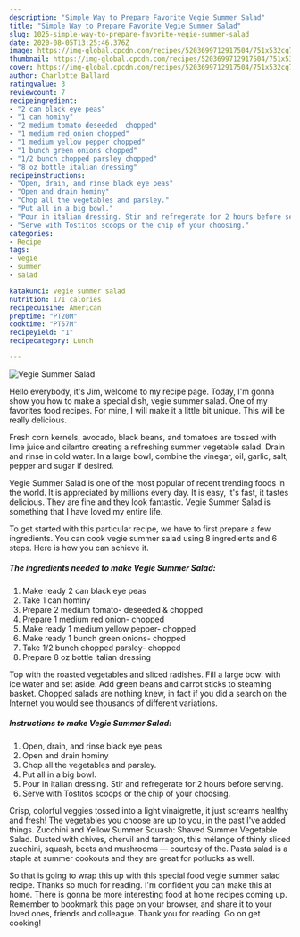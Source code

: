 ```yaml
---
description: "Simple Way to Prepare Favorite Vegie Summer Salad"
title: "Simple Way to Prepare Favorite Vegie Summer Salad"
slug: 1025-simple-way-to-prepare-favorite-vegie-summer-salad
date: 2020-08-05T13:25:46.376Z
image: https://img-global.cpcdn.com/recipes/5203699712917504/751x532cq70/vegie-summer-salad-recipe-main-photo.jpg
thumbnail: https://img-global.cpcdn.com/recipes/5203699712917504/751x532cq70/vegie-summer-salad-recipe-main-photo.jpg
cover: https://img-global.cpcdn.com/recipes/5203699712917504/751x532cq70/vegie-summer-salad-recipe-main-photo.jpg
author: Charlotte Ballard
ratingvalue: 3
reviewcount: 7
recipeingredient:
- "2 can black eye peas"
- "1 can hominy"
- "2 medium tomato deseeded  chopped"
- "1 medium red onion chopped"
- "1 medium yellow pepper chopped"
- "1 bunch green onions chopped"
- "1/2 bunch chopped parsley chopped"
- "8 oz bottle italian dressing"
recipeinstructions:
- "Open, drain, and rinse black eye peas"
- "Open and drain hominy"
- "Chop all the vegetables and parsley."
- "Put all in a big bowl."
- "Pour in italian dressing. Stir and refregerate for 2 hours before serving."
- "Serve with Tostitos scoops or the chip of your choosing."
categories:
- Recipe
tags:
- vegie
- summer
- salad

katakunci: vegie summer salad 
nutrition: 171 calories
recipecuisine: American
preptime: "PT20M"
cooktime: "PT57M"
recipeyield: "1"
recipecategory: Lunch

---
```



![Vegie Summer Salad](https://img-global.cpcdn.com/recipes/5203699712917504/751x532cq70/vegie-summer-salad-recipe-main-photo.jpg)

Hello everybody, it's Jim, welcome to my recipe page. Today, I'm gonna show you how to make a special dish, vegie summer salad. One of my favorites food recipes. For mine, I will make it a little bit unique. This will be really delicious.

Fresh corn kernels, avocado, black beans, and tomatoes are tossed with lime juice and cilantro creating a refreshing summer vegetable salad. Drain and rinse in cold water. In a large bowl, combine the vinegar, oil, garlic, salt, pepper and sugar if desired.

Vegie Summer Salad is one of the most popular of recent trending foods in the world. It is appreciated by millions every day. It is easy, it's fast, it tastes delicious. They are fine and they look fantastic. Vegie Summer Salad is something that I have loved my entire life.


To get started with this particular recipe, we have to first prepare a few ingredients. You can cook vegie summer salad using 8 ingredients and 6 steps. Here is how you can achieve it.

<!--inarticleads1-->

##### The ingredients needed to make Vegie Summer Salad:

1. Make ready 2 can black eye peas
1. Take 1 can hominy
1. Prepare 2 medium tomato- deseeded &amp; chopped
1. Prepare 1 medium red onion- chopped
1. Make ready 1 medium yellow pepper- chopped
1. Make ready 1 bunch green onions- chopped
1. Take 1/2 bunch chopped parsley- chopped
1. Prepare 8 oz bottle italian dressing


Top with the roasted vegetables and sliced radishes. Fill a large bowl with ice water and set aside. Add green beans and carrot sticks to steaming basket. Chopped salads are nothing knew, in fact if you did a search on the Internet you would see thousands of different variations. 

<!--inarticleads2-->

##### Instructions to make Vegie Summer Salad:

1. Open, drain, and rinse black eye peas
1. Open and drain hominy
1. Chop all the vegetables and parsley.
1. Put all in a big bowl.
1. Pour in italian dressing. Stir and refregerate for 2 hours before serving.
1. Serve with Tostitos scoops or the chip of your choosing.


Crisp, colorful veggies tossed into a light vinaigrette, it just screams healthy and fresh! The vegetables you choose are up to you, in the past I&#39;ve added things. Zucchini and Yellow Summer Squash: Shaved Summer Vegetable Salad. Dusted with chives, chervil and tarragon, this mélange of thinly sliced zucchini, squash, beets and mushrooms — courtesy of the. Pasta salad is a staple at summer cookouts and they are great for potlucks as well. 

So that is going to wrap this up with this special food vegie summer salad recipe. Thanks so much for reading. I'm confident you can make this at home. There is gonna be more interesting food at home recipes coming up. Remember to bookmark this page on your browser, and share it to your loved ones, friends and colleague. Thank you for reading. Go on get cooking!
